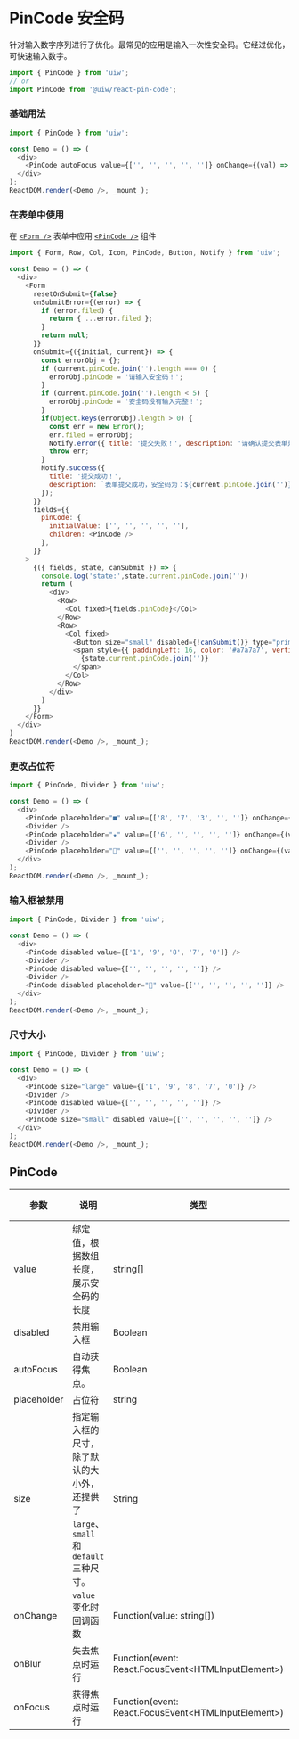 PinCode 安全码
===

针对输入数字序列进行了优化。最常见的应用是输入一次性安全码。它经过优化，可快速输入数字。

```jsx
import { PinCode } from 'uiw';
// or
import PinCode from '@uiw/react-pin-code';
```

### 基础用法

<!--DemoStart,bgWhite,codePen--> 
```js
import { PinCode } from 'uiw';

const Demo = () => (
  <div>
    <PinCode autoFocus value={['', '', '', '', '']} onChange={(val) => console.log(val)} />
  </div>
);
ReactDOM.render(<Demo />, _mount_);
```
<!--End-->

### 在表单中使用

在 [`<Form />`](#/components/form) 表单中应用 [`<PinCode />`](#/components/pin-code) 组件

<!--DemoStart,bgWhite,codePen--> 
```js
import { Form, Row, Col, Icon, PinCode, Button, Notify } from 'uiw';

const Demo = () => (
  <div>
    <Form
      resetOnSubmit={false}
      onSubmitError={(error) => {
        if (error.filed) {
          return { ...error.filed };
        }
        return null;
      }}
      onSubmit={({initial, current}) => {
        const errorObj = {};
        if (current.pinCode.join('').length === 0) {
          errorObj.pinCode = '请输入安全码！';
        }
        if (current.pinCode.join('').length < 5) {
          errorObj.pinCode = '安全码没有输入完整！';
        }
        if(Object.keys(errorObj).length > 0) {
          const err = new Error();
          err.filed = errorObj;
          Notify.error({ title: '提交失败！', description: '请确认提交表单是否正确！' });
          throw err;
        }
        Notify.success({
          title: '提交成功！',
          description: `表单提交成功，安全码为：${current.pinCode.join('')}！`,
        });
      }}
      fields={{
        pinCode: {
          initialValue: ['', '', '', '', ''],
          children: <PinCode />
        },
      }}
    >
      {({ fields, state, canSubmit }) => {
        console.log('state:',state.current.pinCode.join(''))
        return (
          <div>
            <Row>
              <Col fixed>{fields.pinCode}</Col>
            </Row>
            <Row>
              <Col fixed>
                <Button size="small" disabled={!canSubmit()} type="primary" htmlType="submit">提交</Button>
                <span style={{ paddingLeft: 16, color: '#a7a7a7', verticalAlign: 'middle' }}>
                  {state.current.pinCode.join('')}
                </span>
              </Col>
            </Row>
          </div>
        )
      }}
    </Form>
  </div>
)
ReactDOM.render(<Demo />, _mount_);
```
<!--End-->

### 更改占位符

<!--DemoStart,bgWhite,codePen--> 
```js
import { PinCode, Divider } from 'uiw';

const Demo = () => (
  <div>
    <PinCode placeholder="■" value={['8', '7', '3', '', '']} onChange={(val) => console.log(val)} />
    <Divider />
    <PinCode placeholder="★" value={['6', '', '', '', '']} onChange={(val) => console.log(val)} />
    <Divider />
    <PinCode placeholder="🤣" value={['', '', '', '', '']} onChange={(val) => console.log(val)} />
  </div>
);
ReactDOM.render(<Demo />, _mount_);
```
<!--End-->

### 输入框被禁用

<!--DemoStart,bgWhite,codePen--> 
```js
import { PinCode, Divider } from 'uiw';

const Demo = () => (
  <div>
    <PinCode disabled value={['1', '9', '8', '7', '0']} />
    <Divider />
    <PinCode disabled value={['', '', '', '', '']} />
    <Divider />
    <PinCode disabled placeholder="🤣" value={['', '', '', '', '']} />
  </div>
);
ReactDOM.render(<Demo />, _mount_);
```
<!--End-->

### 尺寸大小

<!--DemoStart,bgWhite,codePen--> 
```js
import { PinCode, Divider } from 'uiw';

const Demo = () => (
  <div>
    <PinCode size="large" value={['1', '9', '8', '7', '0']} />
    <Divider />
    <PinCode disabled value={['', '', '', '', '']} />
    <Divider />
    <PinCode size="small" disabled value={['', '', '', '', '']} />
  </div>
);
ReactDOM.render(<Demo />, _mount_);
```
<!--End-->

## PinCode

| 参数 | 说明 | 类型 | 默认值 |
|--------- |-------- |--------- |-------- |
| value | 绑定值，根据数组长度，展示安全码的长度 | string[] | - |
| disabled | 禁用输入框 | Boolean | `false` |
| autoFocus | 自动获得焦点。 | Boolean | - |
| placeholder | 占位符 | string | `○` |
| size | 指定输入框的尺寸，除了默认的大小外，还提供了 `large`、`small` 和 `default` 三种尺寸。 | String | - |
| onChange | `value` 变化时回调函数 | Function(value: string[]) | - |
| onBlur | 失去焦点时运行 | Function(event: React.FocusEvent<HTMLInputElement\>) | - |
| onFocus | 获得焦点时运行 | Function(event: React.FocusEvent<HTMLInputElement\>) | - |